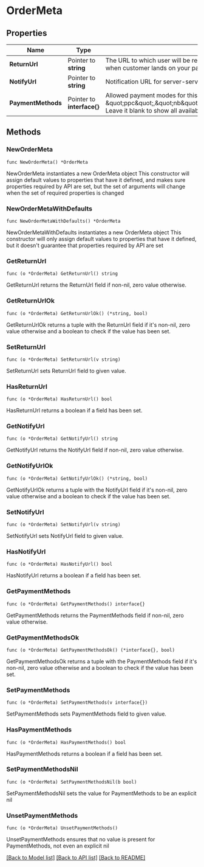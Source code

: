 # OrderMeta

## Properties

Name | Type | Description | Notes
------------ | ------------- | ------------- | -------------
**ReturnUrl** | Pointer to **string** | The URL to which user will be redirected to after the payment on bank OTP page. Maximum length: 250. We suggest to keep context of order_id in your return_url so that you can identify the order when customer lands on your page. Example of return_url format could be https://example.com/return?order_id&#x3D;myOrderId | [optional] 
**NotifyUrl** | Pointer to **string** | Notification URL for server-server communication. Useful when user&#39;s connection drops while re-directing. NotifyUrl should be an https URL. Maximum length: 250. | [optional] 
**PaymentMethods** | Pointer to **interface{}** | Allowed payment modes for this order. Pass comma-separated values among following options - \&quot;cc\&quot;, \&quot;dc\&quot;, \&quot;ccc\&quot;, \&quot;ppc\&quot;,\&quot;nb\&quot;,\&quot;upi\&quot;,\&quot;paypal\&quot;,\&quot;app\&quot;,\&quot;paylater\&quot;,\&quot;cardlessemi\&quot;,\&quot;dcemi\&quot;,\&quot;ccemi\&quot;,\&quot;banktransfer\&quot;. Leave it blank to show all available payment methods | [optional] 

## Methods

### NewOrderMeta

`func NewOrderMeta() *OrderMeta`

NewOrderMeta instantiates a new OrderMeta object
This constructor will assign default values to properties that have it defined,
and makes sure properties required by API are set, but the set of arguments
will change when the set of required properties is changed

### NewOrderMetaWithDefaults

`func NewOrderMetaWithDefaults() *OrderMeta`

NewOrderMetaWithDefaults instantiates a new OrderMeta object
This constructor will only assign default values to properties that have it defined,
but it doesn't guarantee that properties required by API are set

### GetReturnUrl

`func (o *OrderMeta) GetReturnUrl() string`

GetReturnUrl returns the ReturnUrl field if non-nil, zero value otherwise.

### GetReturnUrlOk

`func (o *OrderMeta) GetReturnUrlOk() (*string, bool)`

GetReturnUrlOk returns a tuple with the ReturnUrl field if it's non-nil, zero value otherwise
and a boolean to check if the value has been set.

### SetReturnUrl

`func (o *OrderMeta) SetReturnUrl(v string)`

SetReturnUrl sets ReturnUrl field to given value.

### HasReturnUrl

`func (o *OrderMeta) HasReturnUrl() bool`

HasReturnUrl returns a boolean if a field has been set.

### GetNotifyUrl

`func (o *OrderMeta) GetNotifyUrl() string`

GetNotifyUrl returns the NotifyUrl field if non-nil, zero value otherwise.

### GetNotifyUrlOk

`func (o *OrderMeta) GetNotifyUrlOk() (*string, bool)`

GetNotifyUrlOk returns a tuple with the NotifyUrl field if it's non-nil, zero value otherwise
and a boolean to check if the value has been set.

### SetNotifyUrl

`func (o *OrderMeta) SetNotifyUrl(v string)`

SetNotifyUrl sets NotifyUrl field to given value.

### HasNotifyUrl

`func (o *OrderMeta) HasNotifyUrl() bool`

HasNotifyUrl returns a boolean if a field has been set.

### GetPaymentMethods

`func (o *OrderMeta) GetPaymentMethods() interface{}`

GetPaymentMethods returns the PaymentMethods field if non-nil, zero value otherwise.

### GetPaymentMethodsOk

`func (o *OrderMeta) GetPaymentMethodsOk() (*interface{}, bool)`

GetPaymentMethodsOk returns a tuple with the PaymentMethods field if it's non-nil, zero value otherwise
and a boolean to check if the value has been set.

### SetPaymentMethods

`func (o *OrderMeta) SetPaymentMethods(v interface{})`

SetPaymentMethods sets PaymentMethods field to given value.

### HasPaymentMethods

`func (o *OrderMeta) HasPaymentMethods() bool`

HasPaymentMethods returns a boolean if a field has been set.

### SetPaymentMethodsNil

`func (o *OrderMeta) SetPaymentMethodsNil(b bool)`

 SetPaymentMethodsNil sets the value for PaymentMethods to be an explicit nil

### UnsetPaymentMethods
`func (o *OrderMeta) UnsetPaymentMethods()`

UnsetPaymentMethods ensures that no value is present for PaymentMethods, not even an explicit nil

[[Back to Model list]](../README.md#documentation-for-models) [[Back to API list]](../README.md#documentation-for-api-endpoints) [[Back to README]](../README.md)


